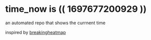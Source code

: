 # time_now is (( 1697677200929 ))

an automated repo that shows the currnent time

inspired by [breakingheatmap](https://github.com/breakingheatmap/breakingheatmap)